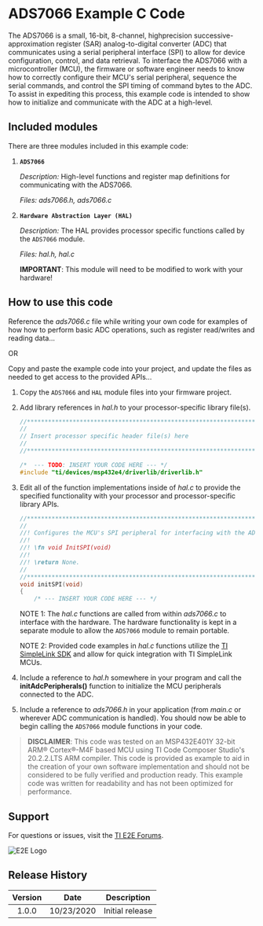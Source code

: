 ADS7066 Example C Code
=====================

The ADS7066 is a small, 16-bit, 8-channel, highprecision successive-approximation register (SAR) analog-to-digital converter (ADC) that communicates using a serial peripheral interface (SPI) to allow for device configuration, control, and data retrieval. To interface the ADS7066 with a microcontroller (MCU), the firmware or software engineer needs to know how to correctly configure their MCU's serial peripheral, sequence the serial commands, and control the SPI timing of command bytes to the ADC. To assist in expediting this process, this example code is intended to show how to initialize and communicate with the ADC at a high-level.

Included modules
----------------

There are three modules included in this example code:

1.  **`ADS7066`**

	*Description:* High-level functions and register map definitions for communicating with the ADS7066.
	
	*Files: ads7066.h, ads7066.c*

2.  **`Hardware Abstraction Layer (HAL)`**

	*Description:* The HAL provides processor specific functions called by the `ADS7066` module.
	
	*Files: hal.h, hal.c*
	
	**IMPORTANT**: This module will need to be modified to work with your hardware!


How to use this code
--------------------

Reference the *ads7066.c* file while writing your own code for examples of how how to perform basic ADC operations, such as register read/writes and reading data...

OR

Copy and paste the example code into your project, and update the files as needed to get access to the provided APIs...

 1. Copy the `ADS7066` and `HAL` module files into your firmware project.
 2. Add library references in *hal.h* to your processor-specific library file(s).
	```c
	//****************************************************************************
	//
	// Insert processor specific header file(s) here
	//
	//****************************************************************************"
	
	/*  --- TODO: INSERT YOUR CODE HERE --- */
	#include "ti/devices/msp432e4/driverlib/driverlib.h"
	
	```

 3. Edit all of the function implementations inside of *hal.c* to provide the specified functionality with your processor and processor-specific library APIs. 
	```c
	//*****************************************************************************
	//
	//! Configures the MCU's SPI peripheral for interfacing with the ADC.
	//!
	//! \fn void InitSPI(void)
	//!
	//! \return None.
	//
	//*****************************************************************************
	void initSPI(void)
	{
		/* --- INSERT YOUR CODE HERE --- */
	```
	NOTE 1: The *hal.c* functions are called from within *ads7066.c* to interface with the hardware. The hardware functionality is kept in a separate module to allow the `ADS7066` module to remain portable.
	
	NOTE 2: Provided code examples in *hal.c* functions utilize the [TI SimpleLink SDK](http://www.ti.com/wireless-connectivity/simplelink-solutions/overview/software.html) and allow for quick integration with TI SimpleLink MCUs.
	
 4. Include a reference to *hal.h* somewhere in your program and call the **initAdcPeripherals()** function to initialize the MCU peripherals connected to the ADC.

 5. Include a reference to *ads7066.h* in your application (from *main.c* or wherever ADC communication is handled). You should now be able to begin calling the `ADS7066` module functions in your code.

> **DISCLAIMER**: This code was tested on an MSP432E401Y 32-bit ARM® Cortex®-M4F based MCU using TI Code Composer Studio's 20.2.2.LTS ARM compiler. This code is provided as example to aid in the creation of your own software implementation and should not be considered to be fully verified and production ready. This example code was written for readability and has not been optimized for performance.

Support
-------

For questions or issues, visit the [TI E2E Forums](https://e2e.ti.com/).

![E2E Logo](http://e2e.ti.com/resized-image/__size/75x0/__key/CommunityServer-Wikis-Components-Files/00-00-00-01-27/2234.ti_2D00_e2e_2D00_Pos_2D00_no_2D00_text_2D00_150.jpg)

Release History
---------------
| Version     | Date        | Description            |
|:-----------:| ----------- | ---------------------- |
| 1.0.0       | 10/23/2020  | Initial release        |